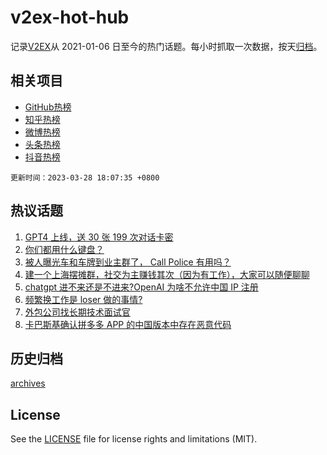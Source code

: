 # v2ex-hot-hub

 记录[V2EX](https://www.v2ex.com/)从 2021-01-06 日至今的热门话题。每小时抓取一次数据，按天[归档](archives)。
 
 ## 相关项目

- [GitHub热榜](https://github.com/lonnyzhang423/github-hot-hub)
- [知乎热榜](https://github.com/lonnyzhang423/zhihu-hot-hub)
- [微博热榜](https://github.com/lonnyzhang423/weibo-hot-hub)
- [头条热榜](https://github.com/lonnyzhang423/toutiao-hot-hub)
- [抖音热榜](https://github.com/lonnyzhang423/douyin-hot-hub)


 `更新时间：2023-03-28 18:07:35 +0800`

## 热议话题

1. [GPT4 上线，送 30 张 199 次对话卡密](https://www.v2ex.com/t/927773)
1. [你们都用什么键盘？](https://www.v2ex.com/t/927640)
1. [被人曝光车和车牌到业主群了， Call Police 有用吗？](https://www.v2ex.com/t/927867)
1. [建一个上海摆摊群，社交为主赚钱其次（因为有工作），大家可以随便聊聊](https://www.v2ex.com/t/927761)
1. [chatgpt 进不来还是不进来?OpenAI 为啥不允许中国 IP 注册](https://www.v2ex.com/t/927619)
1. [频繁换工作是 loser 做的事情?](https://www.v2ex.com/t/927646)
1. [外包公司找长期技术面试官](https://www.v2ex.com/t/927709)
1. [卡巴斯基确认拼多多 APP 的中国版本中存在恶意代码](https://www.v2ex.com/t/927716)

## 历史归档

[archives](archives)

## License

See the [LICENSE](LICENSE) file for license rights and limitations (MIT).
